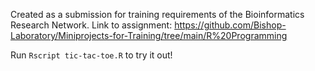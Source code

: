 Created as a submission for training requirements of the Bioinformatics Research Network. 
Link to assignment: https://github.com/Bishop-Laboratory/Miniprojects-for-Training/tree/main/R%20Programming

Run ```Rscript tic-tac-toe.R``` to try it out!